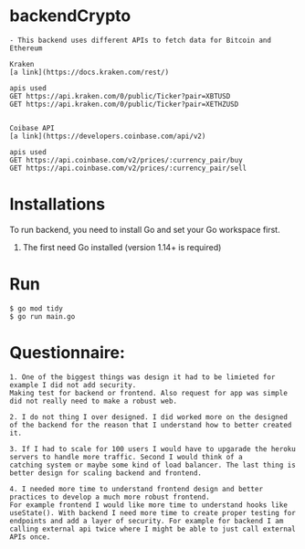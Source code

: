 # backendCrypto
    - This backend uses different APIs to fetch data for Bitcoin and Ethereum
    
    Kraken 
    [a link](https://docs.kraken.com/rest/)
    
    apis used 
    GET https://api.kraken.com/0/public/Ticker?pair=XBTUSD
    GET https://api.kraken.com/0/public/Ticker?pair=XETHZUSD

    
    Coibase API
    [a link](https://developers.coinbase.com/api/v2)

    apis used 
    GET https://api.coinbase.com/v2/prices/:currency_pair/buy
    GET https://api.coinbase.com/v2/prices/:currency_pair/sell


# Installations

To run backend, you need to install Go and set your Go workspace first.

1. The first need Go installed (version 1.14+ is required)

# Run
    $ go mod tidy
    $ go run main.go
    
 # Questionnaire:
    1. One of the biggest things was design it had to be limieted for example I did not add security. 
    Making test for backend or frontend. Also request for app was simple did not really need to make a robust web.
    
    2. I do not thing I over designed. I did worked more on the designed of the backend for the reason that I understand how to better created it.
    
    3. If I had to scale for 100 users I would have to upgarade the heroku servers to handle more traffic. Second I would think of a 
    catching system or maybe some kind of load balancer. The last thing is better design for scaling backend and frontend. 
    
    4. I needed more time to understand frontend design and better practices to develop a much more robust frontend. 
    For example frontend I would like more time to understand hooks like useState(). With backend I need more time to create proper testing for 
    endpoints and add a layer of security. For example for backend I am calling external api twice where I might be able to just call external APIs once.
